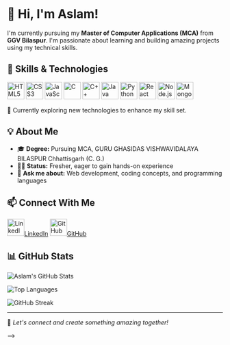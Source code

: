 # 👋 Hi, I'm Aslam!

I'm currently pursuing my **Master of Computer Applications (MCA)** from **GGV Bilaspur**. I'm passionate about learning and building amazing projects using my technical skills.

## 🚀 Skills & Technologies

<p align="left">
  <img src="https://cdn.jsdelivr.net/gh/devicons/devicon/icons/html5/html5-original.svg" alt="HTML5" width="40" height="40"/>
  <img src="https://cdn.jsdelivr.net/gh/devicons/devicon/icons/css3/css3-original.svg" alt="CSS3" width="40" height="40"/>
  <img src="https://cdn.jsdelivr.net/gh/devicons/devicon/icons/javascript/javascript-original.svg" alt="JavaScript" width="40" height="40"/>
  <img src="https://cdn.jsdelivr.net/gh/devicons/devicon/icons/c/c-original.svg" alt="C" width="40" height="40"/>
  <img src="https://cdn.jsdelivr.net/gh/devicons/devicon/icons/cplusplus/cplusplus-original.svg" alt="C++" width="40" height="40"/>
  <img src="https://cdn.jsdelivr.net/gh/devicons/devicon/icons/java/java-original.svg" alt="Java" width="40" height="40"/>
  <img src="https://cdn.jsdelivr.net/gh/devicons/devicon/icons/python/python-original.svg" alt="Python" width="40" height="40"/>
  <img src="https://cdn.jsdelivr.net/gh/devicons/devicon/icons/react/react-original.svg" alt="React" width="40" height="40"/>
  <img src="https://cdn.jsdelivr.net/gh/devicons/devicon/icons/nodejs/nodejs-original.svg" alt="Node.js" width="40" height="40"/>
  <img src="https://cdn.jsdelivr.net/gh/devicons/devicon/icons/mongodb/mongodb-original.svg" alt="MongoDB" width="40" height="40"/>
</p>

🌱 Currently exploring new technologies to enhance my skill set.

## 💡 About Me

- 🎓 **Degree:** Pursuing MCA, GURU GHASIDAS VISHWAVIDALAYA BILASPUR Chhattisgarh (C. G.)
- 🧑‍💻 **Status:** Fresher, eager to gain hands-on experience
- 💬 **Ask me about:** Web development, coding concepts, and programming languages

## 📫 Connect With Me

<p align="left">
  <a href= target="_blank"><img src="https://cdn.jsdelivr.net/gh/devicons/devicon/icons/linkedin/linkedin-original.svg" alt="LinkedIn" width="40" height="40"/>LinkedIn</a>
  <a href="https://github.com/aslamansari-codes" target="_blank"><img src="https://cdn.jsdelivr.net/gh/devicons/devicon/icons/github/github-original.svg" alt="GitHub" width="40" height="40"/>GitHub</a>
</p>

## 📊 GitHub Stats

![Aslam's GitHub Stats](https://github-readme-stats.vercel.app/api?username=aslamansari-codes&show_icons=true&theme=radical)

![Top Languages](https://github-readme-stats.vercel.app/api/top-langs/?username=aslamansari-codes&layout=compact&theme=radical)

![GitHub Streak](https://github-readme-streak-stats.herokuapp.com/?user=aslamansari-codes&theme=radical)

---

🌟 *Let's connect and create something amazing together!*


-->

